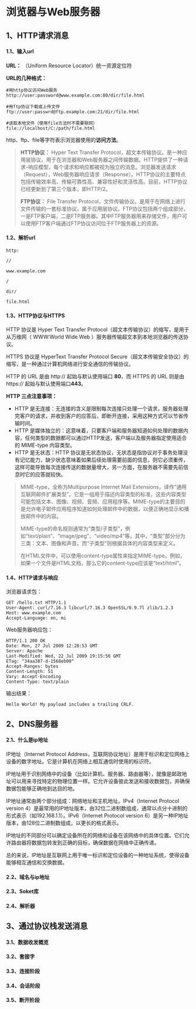 # 浏览器与Web服务器

## 1、HTTP请求消息

#### 1.1、输入url

**URL：** （Uniform Resource Locator）统一资源定位符

**URL的几种格式：** 

```
#用http协议访问Web服务
http://user:password@www.example.com:80/dir/file.html

#用ftp协议下载或上传文件
ftp://user:passwrd@ftp.example.com:21/dir/file.html

#读取本地文件（使用file方法时不需要联网）
file://localhost/C:/path/file.html
```

http、ftp、file等字符表示浏览器使用的**访问方法**。

> **HTTP协议：** Hyper Text Transfer  Protocol，超文本传输协议。是一种应用层协议，用于在浏览器和Web服务器之间传输数据。HTTP提供了一种请求-响应模型，每个请求和响应都被视为独立的消息。浏览器发送请求（Request），Web服务器响应请求（Response）。HTTP协议的主要特点包括传输效率高、传输可靠性高、兼容性好和灵活性高。目前，HTTP协议已经更新到了第三个版本，即HTTP/2。
>
> **FTP协议：** File Transfer  Protocol，文件传输协议。是用于在网络上进行文件传输的一套标准协议，属于应用层协议。FTP协议包括两个组成部分，一是FTP客户端，二是FTP服务器。其中FTP服务器用来存储文件，用户可以使用FTP客户端通过FTP协议访问位于FTP服务器上的资源。

#### 1.2、解析url

`http:` 

`//` 

`www.example.com` 

`/`

`dir/`

`file.html`

#### 1.3、HTTP协议与HTTPS

HTTP 协议是 Hyper Text Transfer Protocol（超文本传输协议）的缩写，是用于从万维网（ WWW:World Wide Web ）服务器传输超文本到本地浏览器的传送协议。

HTTPS 协议是 HyperText Transfer Protocol Secure（超文本传输安全协议）的缩写，是一种通过计算机网络进行安全通信的传输协议。

HTTP 的 URL 是由 http:// 起始与默认使用端口 **80**，而 HTTPS 的 URL 则是由 https:// 起始与默认使用端口**443**。

**HTTP 三点注意事项：**

- HTTP 是无连接：无连接的含义是限制每次连接只处理一个请求，服务器处理完客户的请求，并收到客户的应答后，即断开连接，采用这种方式可以节省传输时间。
- HTTP 是媒体独立的：这意味着，只要客户端和服务器知道如何处理的数据内容，任何类型的数据都可以通过HTTP发送，客户端以及服务器指定使用适合的 MIME-type 内容类型。
- HTTP 是无状态：HTTP 协议是无状态协议，无状态是指协议对于事务处理没有记忆能力，缺少状态意味着如果后续处理需要前面的信息，则它必须重传，这样可能导致每次连接传送的数据量增大，另一方面，在服务器不需要先前信息时它的应答就较快。

> MIME-type，全称为Multipurpose Internet Mail  Extensions，译作“通用互联网邮件扩展类型”。它是一组用于描述内容类型的标准，这些内容类型可能包括文本、图像、视频、音频、应用程序等。MIME-type的主要目的是允许电子邮件应用程序知道如何处理邮件中的数据，以便正确地显示和播放邮件中的内容。
>
> MIME-type的命名规则通常为“类型/子类型”，例如“text/plain”、“image/jpeg”、“video/mp4”等。其中，“类型”部分分为三类：文本、图像和声音。而“子类型”则根据具体的内容类型来定义。
>
> 在HTML文件中，可以使用content-type属性来指定MIME-type。例如，如果一个文件是HTML文档，那么它的content-type应该是“text/html”。

#### 1.4、HTTP请求与响应

浏览器请求包：

```http
GET /hello.txt HTTP/1.1
User-Agent: curl/7.16.3 libcurl/7.16.3 OpenSSL/0.9.7l zlib/1.2.3
Host: www.example.com
Accept-Language: en, mi
```

Web服务器响应包：

```http
HTTP/1.1 200 OK
Date: Mon, 27 Jul 2009 12:28:53 GMT
Server: Apache
Last-Modified: Wed, 22 Jul 2009 19:15:56 GMT
ETag: "34aa387-d-1568eb00"
Accept-Ranges: bytes
Content-Length: 51
Vary: Accept-Encoding
Content-Type: text/plain
```

输出结果：

```
Hello World! My payload includes a trailing CRLF.
```

## 2、DNS服务器

#### 2.1、什么是ip地址

IP地址（Internet Protocol Address，互联网协议地址）是用于标识和定位网络上设备的数字地址。它是计算机在网络上相互通信时使用的标识符。

IP地址用于识别网络中的设备（比如计算机、服务器、路由器等），就像是邮政地址可以用来寻找特定的物理位置一样。它允许设备彼此发送和接收数据包，并确保数据包能够正确地到达目的地。

IP地址通常由两个部分组成：网络地址和主机地址。IPv4（Internet Protocol version 4）是最常用的IP地址版本，由32位二进制数组成，通常以点分十进制的形式表示（如192.168.1.1）。IPv6（Internet Protocol version 6）是另一种IP地址版本，由128位二进制数组成，以更长的格式表示。

IP地址的不同部分可以确定设备所在的网络和设备在该网络中的具体位置。它们允许路由器将数据包转发到正确的目标，确保数据在网络中正确传递。

总的来说，IP地址是互联网上用于唯一标识和定位设备的一种地址系统，使得设备能够相互通信和交换数据。

#### 2.2、域名与ip地址

#### 2.3、Soket库

#### 2.4、解析器

## 3、通过协议栈发送消息

#### 3.1、数据收发概览

#### 3.2、套接字

#### 3.3、连接阶段

#### 3.4、会话阶段

#### 3.5、断开阶段